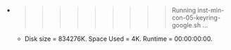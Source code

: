 * >>>>>>>>> Running inst-min-con-05-keyring-google.sh ...
  * Disk size = 834276K. Space Used = 4K. Runtime = 00:00:00:00.
